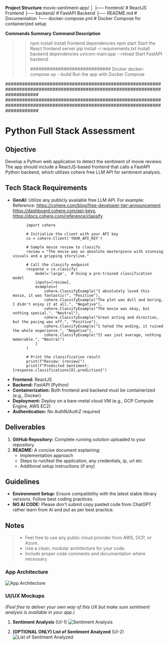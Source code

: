 **Project Structure**
movie-sentiment-app/
│
├── frontend/          # ReactJS Frontend
├── backend/           # FastAPI Backend
├── README.md          # Documentation
└── docker-compose.yml # Docker Compose for containerized setup

**Commands Summary**
**Command	Description**
>> npm install	Install frontend dependencies
>> npm start	Start the React frontend server
>> pip install -r requirements.txt	Install backend dependencies
>> uvicorn main:app --reload	Start FastAPI backend
>>
>> #############################
>> Docker 
>> docker-compose up --build	Run the app with Docker Compose


############################################################################################################################
############################################################################################################################


# Python Full Stack Assessment

## Objective
Develop a Python web application to detect the sentiment of movie reviews. The app should include a ReactJS-based frontend that calls a FastAPI Python backend, which utilizes cohere free LLM API for sentiment analysis.

## Tech Stack Requirements
- **GenAI:** Utilize any publicly available free LLM API. For example:
  Reference: https://cohere.com/blog/free-developer-tier-announcement https://dashboard.cohere.com/api-keys, https://docs.cohere.com/reference/classify 
  ```
        import cohere

        # Initialize the client with your API key
        co = cohere.Client('YOUR_API_KEY')

        # Sample movie review to classify
        review = "The movie was an absolute masterpiece with stunning visuals and a gripping storyline."

        # Call the classify endpoint
        response = co.classify(
            model='large',  # Using a pre-trained classification model
            inputs=[review],
            examples=[
                cohere.ClassifyExample("I absolutely loved this movie, it was fantastic!", "Positive"),
                cohere.ClassifyExample("The plot was dull and boring, I didn't enjoy it at all.", "Negative"),
                cohere.ClassifyExample("The movie was okay, but nothing special.", "Neutral"),
                cohere.ClassifyExample("Great acting and direction, but the pacing was off.", "Positive"),
                cohere.ClassifyExample("I hated the ending, it ruined the whole experience.", "Negative"),
                cohere.ClassifyExample("It was just average, nothing memorable.", "Neutral")
            ]
        )

        # Print the classification result
        print(f"Review: {review}")
        print(f"Predicted Sentiment: {response.classifications[0].prediction}")
  ```
- **Frontend:** ReactJS
- **Backend:** FastAPI (Python)
- **Containerization:** Both frontend and backend must be containerized (e.g., Docker)
- **Deployment:** Deploy on a bare-metal cloud VM (e.g., GCP Compute Engine, AWS EC2)
- **Authentication:** No AuthN/AuthZ required

## Deliverables
1. **GitHub Repository:** Complete running solution uploaded to your repository.
2. **README:** A concise document explaining:
   - Implementation approach
   - Steps to run/test the application, any credentials, ip, url etc
   - Additional setup instructions (if any)

## Guidelines
- **Environment Setup:** Ensure compatibility with the latest stable library versions. Follow best coding practices.
- **NO AI CODE:** Please don't submit copy pasted code from ChatGPT rather learn from AI and put as per best practice.

## Notes
> - Feel free to use any public cloud provider from AWS, GCP, or Azure.
> - Use a clean, modular architecture for your code.
> - Include proper code comments and documentation where necessary.

### App Architecture
![App Architecture](AppArchitecture.png)

### UI/UX Mockups
_(Feel free to deliver your own way of this UX but make sure sentiment analysis is available in your app.)_

1. **Sentiment Analysis** (UI-1)
![Sentiment Analysis](UXScreen1.png)

1. **(OPTIONAL ONLY) List of Sentiment Analyzed** (UI-2)
![List of Sentiment Analyzed](UXScreen2.png)







